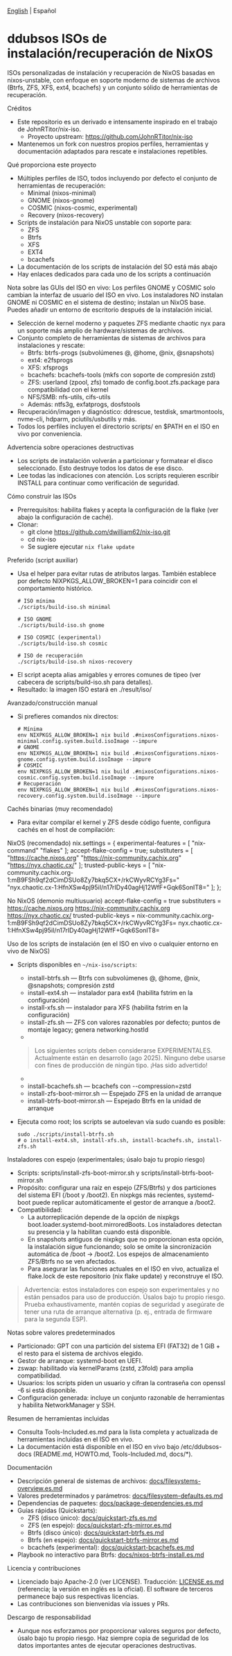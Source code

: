 [English](./README.md) | Español

# ddubsos ISOs de instalación/recuperación de NixOS

ISOs personalizadas de instalación y recuperación de NixOS basadas en nixos-unstable, con enfoque en soporte moderno de sistemas de archivos (Btrfs, ZFS, XFS, ext4, bcachefs) y un conjunto sólido de herramientas de recuperación.

Créditos

- Este repositorio es un derivado e intensamente inspirado en el trabajo de
  JohnRTitor/nix-iso.
  - Proyecto upstream: https://github.com/JohnRTitor/nix-iso
- Mantenemos un fork con nuestros propios perfiles, herramientas y documentación
  adaptados para rescate e instalaciones repetibles.

Qué proporciona este proyecto

- Múltiples perfiles de ISO, todos incluyendo por defecto el conjunto de herramientas de recuperación:
  - Minimal (nixos-minimal)
  - GNOME (nixos-gnome)
  - COSMIC (nixos-cosmic, experimental)
  - Recovery (nixos-recovery)
- Scripts de instalación para NixOS unstable con soporte para:
  - ZFS
  - Btrfs
  - XFS
  - EXT4
  - bcachefs
- La documentación de los scripts de instalación del SO está más abajo
- Hay enlaces dedicados para cada uno de los scripts a continuación

Nota sobre las GUIs del ISO en vivo: Los perfiles GNOME y COSMIC solo cambian la interfaz de usuario del ISO en vivo. Los instaladores NO instalan GNOME ni COSMIC en el sistema de destino; instalan un NixOS base. Puedes añadir un entorno de escritorio después de la instalación inicial.

- Selección de kernel moderno y paquetes ZFS mediante chaotic nyx para un soporte más amplio de hardware/sistemas de archivos.
- Conjunto completo de herramientas de sistemas de archivos para instalaciones y rescate:
  - Btrfs: btrfs-progs (subvolúmenes @, @home, @nix, @snapshots)
  - ext4: e2fsprogs
  - XFS: xfsprogs
  - bcachefs: bcachefs-tools (mkfs con soporte de compresión zstd)
  - ZFS: userland (zpool, zfs) tomado de config.boot.zfs.package para compatibilidad con el kernel
  - NFS/SMB: nfs-utils, cifs-utils
  - Además: ntfs3g, exfatprogs, dosfstools
- Recuperación/imagen y diagnóstico: ddrescue, testdisk, smartmontools, nvme-cli,
  hdparm, pciutils/usbutils y más.
- Todos los perfiles incluyen el directorio scripts/ en $PATH en el ISO en vivo por
  conveniencia.

Advertencia sobre operaciones destructivas

- Los scripts de instalación volverán a particionar y formatear el disco seleccionado. Esto
  destruye todos los datos de ese disco.
- Lee todas las indicaciones con atención. Los scripts requieren escribir INSTALL para continuar como
  verificación de seguridad.

Cómo construir las ISOs

- Prerrequisitos: habilita flakes y acepta la configuración de la flake (ver abajo la configuración de caché).
- Clonar:
  - git clone https://github.com/dwilliam62/nix-iso.git
  - cd nix-iso
  - Se sugiere ejecutar `nix flake update`

Preferido (script auxiliar)

- Usa el helper para evitar rutas de atributos largas. También establece por defecto
  NIXPKGS_ALLOW_BROKEN=1 para coincidir con el comportamiento histórico.
  ```
  # ISO mínima
  ./scripts/build-iso.sh minimal

  # ISO GNOME
  ./scripts/build-iso.sh gnome

  # ISO COSMIC (experimental)
  ./scripts/build-iso.sh cosmic

  # ISO de recuperación
  ./scripts/build-iso.sh nixos-recovery
  ```
- El script acepta alias amigables y errores comunes de tipeo (ver cabecera de scripts/build-iso.sh para detalles).
- Resultado: la imagen ISO estará en ./result/iso/

Avanzado/construcción manual

- Si prefieres comandos nix directos:
  ```
  # Mínima
  env NIXPKGS_ALLOW_BROKEN=1 nix build .#nixosConfigurations.nixos-minimal.config.system.build.isoImage --impure
  # GNOME
  env NIXPKGS_ALLOW_BROKEN=1 nix build .#nixosConfigurations.nixos-gnome.config.system.build.isoImage --impure
  # COSMIC
  env NIXPKGS_ALLOW_BROKEN=1 nix build .#nixosConfigurations.nixos-cosmic.config.system.build.isoImage --impure
  # Recuperación
  env NIXPKGS_ALLOW_BROKEN=1 nix build .#nixosConfigurations.nixos-recovery.config.system.build.isoImage --impure
  ```

Cachés binarias (muy recomendado)

- Para evitar compilar el kernel y ZFS desde código fuente, configura cachés en el
  host de compilación:

NixOS (recomendado) nix.settings = { experimental-features = [ "nix-command"
"flakes" ]; accept-flake-config = true; substituters = [
"https://cache.nixos.org" "https://nix-community.cachix.org"
"https://nyx.chaotic.cx/" ]; trusted-public-keys = [
"nix-community.cachix.org-1:mB9FSh9qf2dCimDSUo8Zy7bkq5CX+/rkCWyvRCYg3Fs="
"nyx.chaotic.cx-1:HfnXSw4pj95iI/n17rIDy40agHj12WfF+Gqk6SonIT8=" ]; };

No NixOS (demonio multiusuario) accept-flake-config = true substituters =
https://cache.nixos.org https://nix-community.cachix.org https://nyx.chaotic.cx/
trusted-public-keys =
nix-community.cachix.org-1:mB9FSh9qf2dCimDSUo8Zy7bkq5CX+/rkCWyvRCYg3Fs=
nyx.chaotic.cx-1:HfnXSw4pj95iI/n17rIDy40agHj12WfF+Gqk6SonIT8=

Uso de los scripts de instalación (en el ISO en vivo o cualquier entorno en vivo de NixOS)

- Scripts disponibles en `~/nix-iso/scripts`:
  - install-btrfs.sh — Btrfs con subvolúmenes @, @home, @nix, @snapshots; compresión
    zstd
  - install-ext4.sh — instalador para ext4 (habilita fstrim en la configuración)
  - install-xfs.sh — instalador para XFS (habilita fstrim en la configuración)
  - install-zfs.sh — ZFS con valores razonables por defecto; puntos de montaje legacy; genera
    networking.hostId
  -
  > Los siguientes scripts deben considerarse EXPERIMENTALES. Actualmente están en
  > desarrollo (ago 2025). Ninguno debe usarse con fines de producción de
  > ningún tipo. ¡Has sido advertido!
  -
  - install-bcachefs.sh — bcachefs con --compression=zstd
  - install-zfs-boot-mirror.sh — Espejado ZFS en la unidad de arranque
  - install-btrfs-boot-mirror.sh — Espejado Btrfs en la unidad de arranque

- Ejecuta como root; los scripts se autoelevan vía sudo cuando es posible:
  ```
  sudo ./scripts/install-btrfs.sh
  # o install-ext4.sh, install-xfs.sh, install-bcachefs.sh, install-zfs.sh
  ```

Instaladores con espejo (experimentales; úsalo bajo tu propio riesgo)

- Scripts: scripts/install-zfs-boot-mirror.sh y
  scripts/install-btrfs-boot-mirror.sh
- Propósito: configurar una raíz en espejo (ZFS/Btrfs) y dos particiones del sistema EFI
  (/boot y /boot2). En nixpkgs más recientes, systemd-boot puede replicar automáticamente
  el gestor de arranque a /boot2.
- Compatibilidad:
  - La autorreplicación depende de la opción de nixpkgs
    boot.loader.systemd-boot.mirroredBoots. Los instaladores detectan su presencia
    y la habilitan cuando está disponible.
  - En snapshots antiguos de nixpkgs que no proporcionan esta opción, la instalación
    sigue funcionando; solo se omite la sincronización automática de /boot -> /boot2. Los
    espejos de almacenamiento ZFS/Btrfs no se ven afectados.
  - Para asegurar las funciones actuales en el ISO en vivo, actualiza el flake.lock de este repositorio
    (nix flake update) y reconstruye el ISO.

> Advertencia: estos instaladores con espejo son experimentales y no están pensados para uso de
> producción. Úsalos bajo tu propio riesgo. Prueba exhaustivamente, mantén copias de seguridad y
> asegúrate de tener una ruta de arranque alternativa (p. ej., entrada de firmware para la segunda
> ESP).

Notas sobre valores predeterminados

- Particionado: GPT con una partición del sistema EFI (FAT32) de 1 GiB + el resto para el
  sistema de archivos elegido.
- Gestor de arranque: systemd-boot en UEFI.
- zswap: habilitado vía kernelParams (zstd, z3fold) para amplia compatibilidad.
- Usuarios: los scripts piden un usuario y cifran la contraseña con openssl -6 si
  está disponible.
- Configuración generada: incluye un conjunto razonable de herramientas y habilita
  NetworkManager y SSH.

Resumen de herramientas incluidas

- Consulta Tools-Included.es.md para la lista completa y actualizada de herramientas incluidas en
  el ISO en vivo.
- La documentación está disponible en el ISO en vivo bajo /etc/ddubsos-docs (README.md,
  HOWTO.md, Tools-Included.md, docs/*).

Documentación

- Descripción general de sistemas de archivos:
  [docs/filesystems-overview.es.md](docs/filesystems-overview.es.md)
- Valores predeterminados y parámetros:
  [docs/filesystem-defaults.es.md](docs/filesystem-defaults.es.md)
- Dependencias de paquetes:
  [docs/package-dependencies.es.md](docs/package-dependencies.es.md)
- Guías rápidas (Quickstarts):
  - ZFS (disco único): [docs/quickstart-zfs.es.md](docs/quickstart-zfs.es.md)
  - ZFS (en espejo):
    [docs/quickstart-zfs-mirror.es.md](docs/quickstart-zfs-mirror.es.md)
  - Btrfs (disco único): [docs/quickstart-btrfs.es.md](docs/quickstart-btrfs.es.md)
  - Btrfs (en espejo):
    [docs/quickstart-btrfs-mirror.es.md](docs/quickstart-btrfs-mirror.es.md)
  - bcachefs (experimental):
    [docs/quickstart-bcachefs.es.md](docs/quickstart-bcachefs.es.md)
- Playbook no interactivo para Btrfs:
  [docs/nixos-btrfs-install.es.md](docs/nixos-btrfs-install.es.md)

Licencia y contribuciones

- Licenciado bajo Apache-2.0 (ver LICENSE). Traducción: [LICENSE.es.md](./LICENSE.es.md) (referencia; la versión en inglés es la oficial). El software de terceros permanece bajo
  sus respectivas licencias.
- Las contribuciones son bienvenidas vía issues y PRs.

Descargo de responsabilidad

- Aunque nos esforzamos por proporcionar valores seguros por defecto, úsalo bajo tu propio riesgo. Haz siempre
  copia de seguridad de los datos importantes antes de ejecutar operaciones destructivas.

